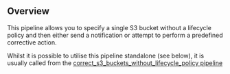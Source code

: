 ## Overview

This pipeline allows you to specify a single S3 bucket without a lifecycle policy and then either send a notification or attempt to perform a predefined corrective action.

Whilst it is possible to utilise this pipeline standalone (see below), it is usually called from the [correct_s3_buckets_without_lifecycle_policy pipeline](https://hub.flowpipe.io/mods/turbot/aws-thrifty/pipelines/aws_thrifty.pipeline.correct_s3_buckets_without_lifecycle_policy)